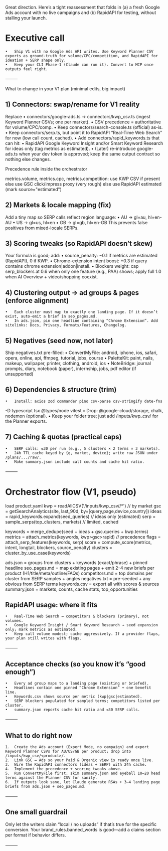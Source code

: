 Great direction. Here’s a tight reassessment that folds in (a) a fresh Google Ads account with no live campaigns and (b) RapidAPI for testing, without stalling your launch.

# Executive call
	•	Ship V1 with no Google Ads API writes. Use Keyword Planner CSV exports as ground-truth for volume/CPC/competition, and RapidAPI for ideation + SERP shape only.
	•	Keep your CLI Phase-1 (Claude can run it). Convert to MCP once outputs feel right.

⸻

What to change in your V1 plan (minimal edits, big impact)

## 1) Connectors: swap/rename for V1 reality

Replace
	•	connectors/google-ads.ts → connectors/kwp_csv.ts (ingest Keyword Planner CSVs; one per market).
	•	CSV precedence = authoritative for volume/CPC/comp.
	•	Keep connectors/search-console.ts (official) as-is.
	•	Keep connectors/serp.ts, but point it to RapidAPI “Real-Time Web Search” for now (low call count, cached).
	•	Add connectors/rapid_keywords.ts that can hit:
	•	RapidAPI Google Keyword Insight and/or Smart Keyword Research for ideas only (tag metrics as estimated).
	•	(Later) re-introduce google-ads.ts when your dev token is approved; keep the same output contract so nothing else changes.

Precedence rule inside the orchestrator

metrics.volume, metrics.cpc, metrics.competition:
  use KWP CSV if present
  else use GSC click/impress proxy   (very rough)
  else use RapidAPI estimated        (mark source="estimated")
  
## 2) Markets & locale mapping (fix)

Add a tiny map so SERP calls reflect region language:
	•	AU → gl=au, hl=en-AU
	•	US → gl=us, hl=en
	•	GB → gl=gb, hl=en-GB
This prevents false positives from mixed-locale SERPs.

## 3) Scoring tweaks (so RapidAPI doesn’t skew)

Your formula is good; add:
	•	source_penalty: −0.1 if metrics are estimated (RapidAPI), 0 if KWP.
	•	Chrome-extension intent boost: +0.3 if query contains chrome extension|addon|install.
	•	Blockers weight: cap serp_blockers at 0.6 when only one feature (e.g., PAA) shows; apply full 1.0 when AI Overview + video/shopping coexist.

## 4) Clustering output → ad groups & pages (enforce alignment)
	•	Each cluster must map to exactly one landing page. If it doesn’t exist, auto-emit a brief in seo_pages.md.
	•	In ads.json, pin one headline containing “Chrome Extension”. Add sitelinks: Docs, Privacy, Formats/Features, Changelog.

## 5) Negatives (seed now, not later)

Ship negatives.txt pre-filled:
	•	ConvertMyFile: android, iphone, ios, safari, opera, online, api, ffmpeg, tutorial, jobs, course
	•	PaletteKit: paint, nails, makeup, wallpaper, printer, clothing, android, ios
	•	NoteBridge: journal prompts, diary, notebook (paper), internship, jobs, pdf editor (if unsupported)

## 6) Dependencies & structure (trim)
	•	Install: axios zod commander pino csv-parse csv-stringify date-fns
-D typescript tsx @types/node vitest
	•	Drop: @google-cloud/storage, chalk, nodemon (optional).
	•	Keep your folder tree; just add /inputs/kwp_csv/ for the Planner exports.

## 7) Caching & quotas (practical caps)
	•	SERP calls: ≤30 per run (e.g., 5 clusters × 2 terms × 3 markets).
	•	24h TTL cache keyed by {q, market, device}; write raw JSON under /plans/.../raw/.
	•	Make summary.json include call counts and cache hit ratio.

⸻

# Orchestrator flow (V1, pseudo)

load product.yaml
kwp = readAllCSV('/inputs/kwp_csv/<product>/*')   // by market
gsc = getSearchAnalytics(site, last_90d, by=[query,page,device,country])
ideas = rapid_keywords.expand(seed_queries)       // ideas only (estimated)
serp = sample_serps(top_clusters, markets)        // limited, cached

keywords = merge_dedupe(seed + ideas + gsc.queries + kwp.terms)
metrics = attach_metrics(keywords, kwp>gsc>rapid) // precedence
flags   = attach_serp_features(keywords, serp)
score   = compute_score(metrics, intent, longtail, blockers, source_penalty)
clusters = cluster_by_use_case(keywords)

ads.json     = groups from clusters + keywords (exact/phrase) + pinned headline
seo_pages.md = map existing pages + emit 2–4 new briefs per product (H1/title/meta/outline/FAQs)
competitors.md = top domains per cluster from SERP samples + angles
negatives.txt  = pre-seeded + any obvious from SERP terms
keywords.csv   = export all with scores & sources
summary.json   = markets, counts, cache stats, top_opportunities

## RapidAPI usage: where it fits
	•	Real-Time Web Search → competitors & blockers (primary), not volumes.
	•	Google Keyword Insight / Smart Keyword Research → seed expansion only; mark metrics as estimated.
	•	Keep call volume modest; cache aggressively. If a provider flaps, your plan still writes with flags.

⸻

## Acceptance checks (so you know it’s “good enough”)
	•	Every ad group maps to a landing page (existing or briefed).
	•	Headlines contain one pinned “Chrome Extension” + one benefit line.
	•	Keywords.csv shows source per metric (kwp|gsc|estimated).
	•	SERP blockers populated for sampled terms; competitors listed per cluster.
	•	summary.json reports cache hit ratio and ≤30 SERP calls.

⸻

## What to do right now
	1.	Create the Ads account (Expert Mode, no campaign) and export Keyword Planner CSVs for AU/US/GB per product; drop into /inputs/kwp_csv/<product>/.
	2.	Link GSC ↔ Ads so your Paid & Organic view is ready once live.
	3.	Wire the RapidAPI connectors (ideas + SERP) with 24h cache.
	4.	Implement the precedence + scoring tweaks above.
	5.	Run ConvertMyFile first; skim summary.json and eyeball 10–20 head terms against the Planner CSV for sanity.
	6.	If outputs look sane, let Claude generate RSAs + 3–4 landing page briefs from ads.json + seo_pages.md.

⸻

## One small guardrail

Only let the writers claim “local / no uploads” if that’s true for the specific conversion. Your brand_rules.banned_words is good—add a claims section per format if behavior differs.

⸻
